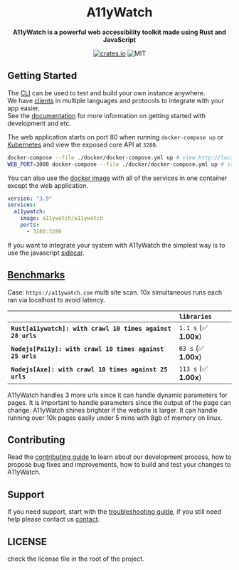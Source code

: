 <div align="center">
  <h1>A11yWatch</h1>
  <p>
    <strong>A11yWatch is a powerful web accessibility toolkit made using Rust and JavaScript</strong>
  </p>
  <p>

[![crates.io](https://img.shields.io/crates/v/a11ywatch_cli?label=latest)](https://docs.rs/crate/a11ywatch_cli/latest)
![MIT](https://img.shields.io/crates/l/a11ywatch_cli.svg)

  </p>
</div>

## Getting Started

The [CLI](./cli/README.md) can be used to test and build your own instance anywhere.<br>
We have [clients](./clients) in multiple languages and protocols to integrate with your app easier.<br>
See the [documentation](https://docs.a11ywatch.com) for more information on getting started with development and etc.

The web application starts on port 80 when running `docker-compose up` or [Kubernetes](./kubernetes/) and view the exposed core API at `3280`.

```sh
docker-compose --file ./docker/docker-compose.yml up # view http://localhost:3280 or http://localhost:3280/graphql
WEB_PORT=3000 docker-compose --file ./docker/docker-compose.yml up # start front-end on different port
```

You can also use the [docker image](https://hub.docker.com/r/a11ywatch/a11ywatch) with all of the services in one container except the web application.

```yml
version: "3.9"
services:
  a11ywatch:
    image: a11ywatch/a11ywatch
    ports:
      - 3280:3280
```

If you want to integrate your system with A11yWatch the simplest way is to use the javascript [sidecar](https://github.com/a11ywatch/sidecar).

## [Benchmarks](./benchmarks)

Case: `https://a11ywatch.com` multi site scan.
10x simultaneous runs each ran via localhost to avoid latency.

|                                                            | `libraries`            |
| :--------------------------------------------------------- | :--------------------- |
| **`Rust[a11ywatch]: with crawl 10 times against 28 urls`** | `1.1 s` (✅ **1.00x**) |
| **`Nodejs[Pa11y]: with crawl 10 times against 25 urls`**   | `63 s` (✅ **1.00x**)  |
| **`Nodejs[Axe]: with crawl 10 times against 25 urls`**     | `113 s` (✅ **1.00x**) |

A11yWatch handles 3 more urls since it can handle dynamic parameters for pages.
It is important to handle parameters since the output of the page can change.
A11yWatch shines brighter if the website is larger. It can handle running over 10k pages easily under 5 mins with 8gb of memory on linux.

## Contributing

Read the [contributing guide](./CONTRIBUTING.md) to learn about our development process, how to propose bug fixes and improvements, how to build and test your changes to A11yWatch.

## Support

If you need support, start with the [troubleshooting guide](https://docs.a11ywatch.com/documentation/troubleshooting),
if you still need help please contact us [contact](https://docs.a11ywatch.com/documentation/contact).

## LICENSE

check the license file in the root of the project.
